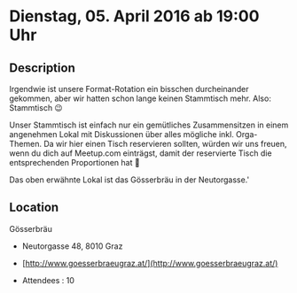 # Dienstag, 05. April 2016 ab 19:00 Uhr

## Description

Irgendwie ist unsere Format-Rotation ein bisschen durcheinander gekommen, aber wir hatten schon lange keinen Stammtisch mehr. Also: Stammtisch 😉

Unser Stammtisch ist einfach nur ein gemütliches Zusammensitzen in einem angenehmen Lokal mit Diskussionen über alles mögliche inkl. Orga-Themen. Da wir hier einen Tisch reservieren sollten, würden wir uns freuen, wenn du dich auf Meetup.com einträgst, damit der reservierte Tisch die entsprechenden Proportionen hat 🙂

Das oben erwähnte Lokal ist das Gösserbräu in der Neutorgasse.'

## Location

Gösserbräu

- Neutorgasse 48, 8010 Graz
- [http://www.goesserbraeugraz.at/](http://www.goesserbraeugraz.at/)

- Attendees : 10

